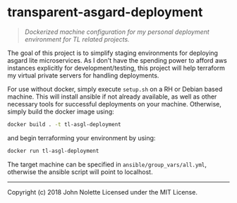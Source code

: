 # transparent-asgard-deployment
> *Dockerized machine configuration for my personal deployment environment for TL related projects.*

The goal of this project is to simplify staging environments for deploying asgard lite microservices. As I don't have the spending power to afford aws instances explicitly for development/testing, this project will help terraform my virtual private servers for handling deployments.

For use without docker, simply execute `setup.sh` on a RH or Debian based machine. This will install ansible if not already available, as well as other necessary tools for successful deployments on your machine. Otherwise, simply build the docker image using:

```sh
docker build . -t tl-asgl-deployment
```

and begin terraforming your environment by using:

```sh
docker run tl-asgl-deployment
```

The target machine can be specified in `ansible/group_vars/all.yml`, otherwise the ansible script will point to localhost.

---

Copyright (c) 2018 John Nolette Licensed under the MIT License.
